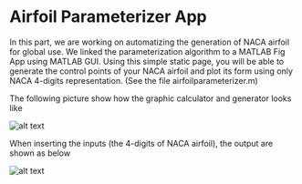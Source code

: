 
# Airfoil Parameterizer App

In this part, we are working on automatizing the generation of NACA airfoil for global use. We linked the parameterization algorithm to a MATLAB Fig App using MATLAB GUI. Using this simple static page, you will be able to generate the control points of your NACA airfoil and plot its form using only NACA 4-digits representation. (See the file airfoilparameterizer.m)

The following picture show how the graphic calculator and generator looks like 

![alt text](https://i.ibb.co/fNjmX8m/Capture-d-e-cran-2019-04-12-a-18-11-33.png)

When inserting the inputs (the 4-digits of NACA airfoil), the output are shown as below

![alt text](https://i.ibb.co/tsFh89P/Capture-d-e-cran-2019-04-12-a-18-11-51.png)


